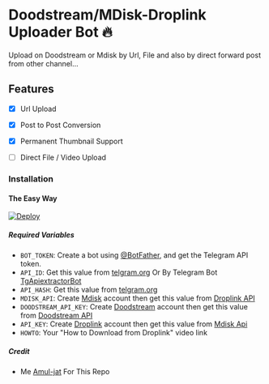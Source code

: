 # Doodstream/MDisk-Droplink Uploader Bot 🔥

Upload on Doodstream or Mdisk by Url, File and also by direct forward post from other channel...

## Features

- [x] Url Upload

- [x] Post to Post Conversion

- [x] Permanent Thumbnail Support

- [ ] Direct File / Video Upload

### Installation

#### The Easy Way

[![Deploy](https://www.herokucdn.com/deploy/button.svg)](https://www.heroku.com/deploy?template=https://github.com/looser88/mdRlsRdoodlink)

##### Required Variables

- `BOT_TOKEN`: Create a bot using [@BotFather](https://telegram.dog/BotFather), and get the Telegram API token.
- `API_ID`: Get this value from [telgram.org](https://my.telegram.org/apps) Or By Telegram Bot [TgApiextractorBot](https://telegram.dog/TgApiextractorBot)
- `API_HASH`: Get this value from [telgram.org](https://my.telegram.org/apps)
- `MDISK_API`: Create [Mdisk](https://t.me/VideoToolMoneyTreebot) account then get this value from [Droplink API](https://Droplinks.co/member/tools/api)
- `DOODSTREAM_API_KEY`: Create [Doodstream](https://doodstream.com/join/s3s3m45tculn) account then get this value from [Doodstream API](https://doodstream.com/api-docs)
- `API_KEY`: Create [Droplink](https://Droplinks.co/) account then get this value from [Mdisk Api](https://t.me/VideoToolMoneyTreebot)
- `HOWTO`: Your "How to Download from Droplink" video link

##### Credit

- Me [Amul-jat](https://github.com/Amul-jat) For This Repo
